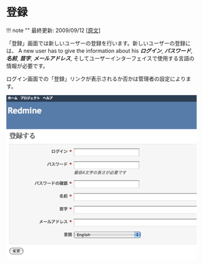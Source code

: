 登録
====

!!! note ""
    最終更新: 2009/09/12
    [[原文](http://www.redmine.org/projects/redmine/wiki/RedmineRegister/3)]

「登録」画面では新しいユーザーの登録を行います。新しいユーザーの登録には、 A new user has to give the information about his ***ログイン***, ***パスワード***, ***名前***, ***苗字***, ***メールアドレス***, そしてユーザーインターフェイスで使用する言語の情報が必要です。

ログイン画面での「登録」リンクが表示されるか否かは管理者の設定によります。

![](RedmineRegister/redmine-register.png)
